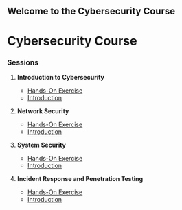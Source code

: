 ## Welcome to the Cybersecurity Course

# Cybersecurity Course

### Sessions

1. **Introduction to Cybersecurity**
   - [Hands-On Exercise](https://github.com/HM64MS/CyberSecurity/blob/main/Hands-On%20session1.pdf)
   - [Introduction](https://github.com/user-attachments/files/16181456/Session1.pdf)
   
2. **Network Security**
   - [Hands-On Exercise](https://github.com/user-attachments/files/16181456/Hands-On.session1.pdf)
   - [Introduction](https://github.com/user-attachments/files/16181456/Session1.pdf)

3. **System Security**
   - [Hands-On Exercise](https://github.com/user-attachments/files/16181456/Hands-On.session1.pdf)
   - [Introduction](https://github.com/user-attachments/files/16181456/Session1.pdf)

4. **Incident Response and Penetration Testing**
    - [Hands-On Exercise](https://github.com/user-attachments/files/16181456/Hands-On.session1.pdf)
    - [Introduction](https://github.com/user-attachments/files/16181456/Session1.pdf)
